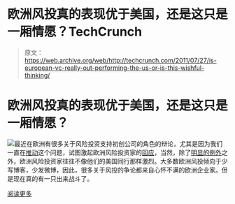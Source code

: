 # 欧洲风投真的表现优于美国，还是这只是一厢情愿？TechCrunch

> 原文：<https://web.archive.org/web/http://techcrunch.com/2011/07/27/is-european-vc-really-out-performing-the-us-or-is-this-wishful-thinking/>

# 欧洲风投真的表现优于美国，还是这只是一厢情愿？

![](img/c1f8dad650140c6b4e8d2475f16e0b2f.png)最近在欧洲有很多关于风险投资支持初创公司的角色的辩论，尤其是因为我们一直在[推动](https://web.archive.org/web/20230205025810/http://eu.beta.techcrunch.com/2011/07/18/destin-european-vc-needs-revolution-not-evolution/)这个问题，试图激起欧洲风险投资家的[回应](https://web.archive.org/web/20230205025810/http://eu.beta.techcrunch.com/2011/07/15/the-great-european-vc-debate-timid-risk-averse-bad-or-just-misunderstood/)，当然，除了[明显的例外](https://web.archive.org/web/20230205025810/http://eu.beta.techcrunch.com/2011/07/15/guest-post-european-venture-capital-and-a-theory-of-evolution/)之外，欧洲风险投资家往往不像他们的美国同行那样激烈。大多数欧洲风投倾向于少写博客，少发微博，因此，很多关于风投的争论都来自心怀不满的欧洲企业家。但是现在真的有一只出来战斗了。

[阅读更多](https://web.archive.org/web/20230205025810/http://eu.beta.techcrunch.com/2011/07/27/is-european-vc-really-out-performing-the-us-or-is-this-wishful-thinking/)